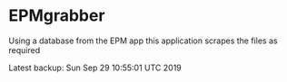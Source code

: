 # EPMgrabber
Using a database from the EPM app this application scrapes the files as required


Latest backup: Sun Sep 29 10:55:01 UTC 2019
